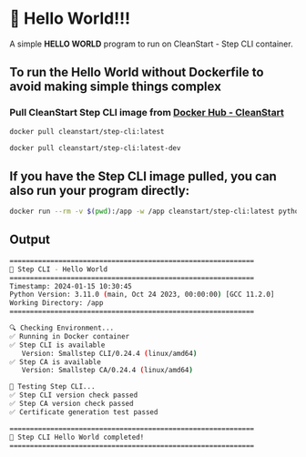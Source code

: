 # 🚀 Hello World!!! 

A simple **HELLO WORLD** program to run on CleanStart - Step CLI container. 

## To run the Hello World without Dockerfile to avoid making simple things complex

### Pull CleanStart Step CLI image from [Docker Hub - CleanStart](https://hub.docker.com/u/cleanstart) 
```bash
docker pull cleanstart/step-cli:latest
```
```bash
docker pull cleanstart/step-cli:latest-dev
```

## If you have the Step CLI image pulled, you can also run your program directly:
```bash
docker run --rm -v $(pwd):/app -w /app cleanstart/step-cli:latest python hello_world.py
```
## Output 
```bash
============================================================
🔐 Step CLI - Hello World
============================================================
Timestamp: 2024-01-15 10:30:45
Python Version: 3.11.0 (main, Oct 24 2023, 00:00:00) [GCC 11.2.0]
Working Directory: /app
============================================================

🔍 Checking Environment...
✅ Running in Docker container
✅ Step CLI is available
   Version: Smallstep CLI/0.24.4 (linux/amd64)
✅ Step CA is available
   Version: Smallstep CA/0.24.4 (linux/amd64)

🧪 Testing Step CLI...
✅ Step CLI version check passed
✅ Step CA version check passed
✅ Certificate generation test passed

============================================================
🎉 Step CLI Hello World completed!
============================================================
```
